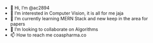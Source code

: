 - 👋 Hi, I’m @ac2894
- 👀 I’m interested in Computer Vision, it is all for me jaja
- 🌱 I’m currently learning MERN Stack and new keep in the area for papers
- 💞️ I’m looking to collaborate on Algorithms
- 📫 How to reach me coaspharma.co

<!---
ac2894/ac2894 is a ✨ special ✨ repository because its `README.md` (this file) appears on your GitHub profile.
You can click the Preview link to take a look at your changes.
--->
